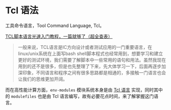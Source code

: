 # Tcl 语法

工具命令语言，Tool Command Language, Tcl。

[TCL脚本语言光速入门教程，一篇就够了（超全查表）](https://blog.csdn.net/TenYao_/article/details/129037513)

>
> 一般来说，TCL语言是IC方向设计或者测试应用的一门重要语言，在linux/unix系统在上面写bash shell脚本程式也经常用到，想要学习和建立更好的测试环境，我们需要了解脚本中一些常用的语句和用法。虽然我现在用到的还不是很多，但是也先整理了下来，先大体学习一下，后面再逐步加深印象，不同语言和程序之间有很多思路都是相通的，多接触一门语言也会让我们的思维更加开阔。
>

而在高性能计算方面，`env-modules` 模块系统本身是由 [Tcl 语言](https://www.tcl-lang.org/) 实现，同时其中的 `modulefiles` 也是由 Tcl 语言编写，故有必要花点时间，来了解掌握这门语言。
